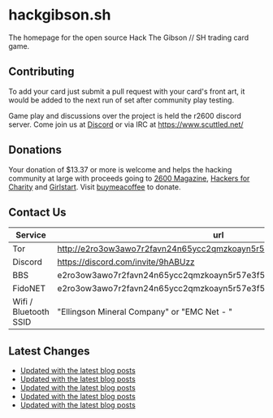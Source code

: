 # hackgibson.sh
The homepage for the open source Hack The Gibson // SH trading card game.


## Contributing

To add your card just submit a pull request with your card's front art, it would be added to the next run of set after community play testing.

Game play and discussions over the project is held the r2600 discord server. Come join us at [Discord](https://discord.com/invite/9hABUzz) or via IRC at https://www.scuttled.net/


## Donations

Your donation of $13.37 or more is welcome and helps the hacking community at large with proceeds going to [2600 Magazine](https://2600.com/), [Hackers for Charity](https://hackersforcharity.org) and [Girlstart](https://girlstart.org).  Visit [buymeacoffee](https://www.buymeacoffee.com/hackgibson.sh) to donate.


## Contact Us

Service | url
-|-
Tor | http://e2ro3ow3awo7r2favn24n65ycc2qmzkoayn5r57e3f56nvjwdcgg32ad.onion
Discord | https://discord.com/invite/9hABUzz
BBS | e2ro3ow3awo7r2favn24n65ycc2qmzkoayn5r57e3f56nvjwdcgg32ad.onion:23
FidoNET | e2ro3ow3awo7r2favn24n65ycc2qmzkoayn5r57e3f56nvjwdcgg32ad.onion:24554
Wifi / Bluetooth SSID | "Ellingson Mineral Company" or "EMC Net - <fidonet address>"

## Latest Changes
<!-- BLOG-POST-LIST:START -->
- [Updated with the latest blog posts](https://github.com/DFW2600/hackgibson.sh/commit/76097d23e9ef5ded85b9a5b6cd67834b1ccd7dae)
- [Updated with the latest blog posts](https://github.com/DFW2600/hackgibson.sh/commit/80291a8be8d48b4b5dbeb0e6194503f43ae5ed02)
- [Updated with the latest blog posts](https://github.com/DFW2600/hackgibson.sh/commit/5ef6f7dbe5e1120f03239ac9a5695164e34b8261)
- [Updated with the latest blog posts](https://github.com/DFW2600/hackgibson.sh/commit/6869c3a38cb531998cffbc51eef877ef029c3ca2)
- [Updated with the latest blog posts](https://github.com/DFW2600/hackgibson.sh/commit/8bff4b58aedbd5f80009ea2384315c4394d62b65)
<!-- BLOG-POST-LIST:END -->
